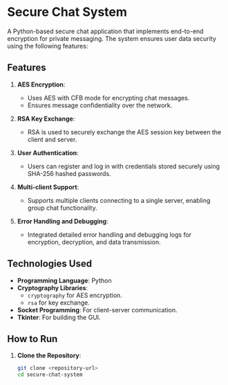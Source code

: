 
# Secure Chat System

A Python-based secure chat application that implements end-to-end encryption for private messaging. The system ensures user data security using the following features:

## Features
1. **AES Encryption**:
   - Uses AES with CFB mode for encrypting chat messages.
   - Ensures message confidentiality over the network.

2. **RSA Key Exchange**:
   - RSA is used to securely exchange the AES session key between the client and server.

3. **User Authentication**:
   - Users can register and log in with credentials stored securely using SHA-256 hashed passwords.

4. **Multi-client Support**:
   - Supports multiple clients connecting to a single server, enabling group chat functionality.

5. **Error Handling and Debugging**:
   - Integrated detailed error handling and debugging logs for encryption, decryption, and data transmission.

## Technologies Used
- **Programming Language**: Python
- **Cryptography Libraries**:
  - `cryptography` for AES encryption.
  - `rsa` for key exchange.
- **Socket Programming**: For client-server communication.
- **Tkinter**: For building the GUI.

## How to Run
1. **Clone the Repository**:
   ```bash
   git clone <repository-url>
   cd secure-chat-system
